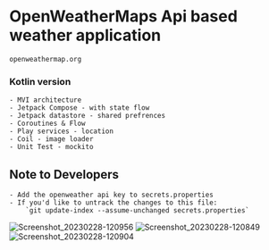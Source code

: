 # OpenWeatherMaps Api based weather application
    openweathermap.org


### Kotlin version
    - MVI architecture
    - Jetpack Compose - with state flow
    - Jetpack datastore - shared prefrences
    - Coroutines & Flow
    - Play services - location
    - Coil - image loader
    - Unit Test - mockito

## Note to Developers
    - Add the openweather api key to secrets.properties
    - If you'd like to untrack the changes to this file:
        `git update-index --assume-unchanged secrets.properties`
        
![Screenshot_20230228-120956](https://user-images.githubusercontent.com/12943010/221967719-87638eaf-a818-45a9-8873-d78e08dce5c9.png)
![Screenshot_20230228-120849](https://user-images.githubusercontent.com/12943010/221967743-06409051-4ed5-47c9-a978-1dc94981c9c2.png)
![Screenshot_20230228-120904](https://user-images.githubusercontent.com/12943010/221967768-aca97001-bca2-45d7-b081-d07a125cb8da.png)
